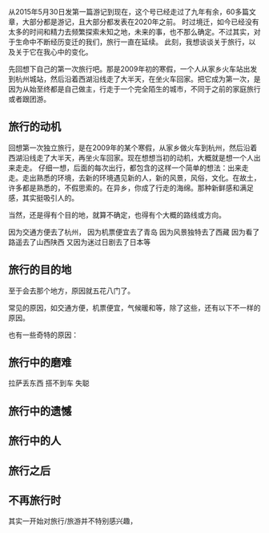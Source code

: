 从2015年5月30日发第一篇游记到现在，这个号已经走过了九年有余，60多篇文章，大部分都是游记，且大部分都发表在2020年之前。
时过境迁，如今已经没有太多的时间和精力去频繁探索未知之地，未来的事，也不那么确定。不过其实，对于生命中不断经历变迁的我们，旅行一直在延续。
此刻，我想谈谈关于旅行，以及关于它在我心中的变化。

先回想下自己的第一次旅行吧。那是2009年初的寒假，一个人从家乡火车站出发到杭州城站，然后沿着西湖沿线走了大半天，在坐火车回家。把它成为第一次，是因为从始至终都是自己做主，行走于一个完全陌生的城市，不同于之前的家庭旅行或者跟团游。

## 旅行的动机
回想第一次独立旅行，是在2009年的某个寒假，从家乡做火车到杭州，然后沿着西湖沿线走了大半天，再坐火车回家。现在想想当初的动机，大概就是想一个人出来走走。
仔细一想，后面的每次出行，都包含的这样一个简单的想法：出来走走。走出熟悉的环境，去新的环境遇见新的人，新的风景，风俗，文化。在故土，许多都是熟悉的，不假思索的。在异乡，你成了行走的海绵。那种新鲜感和满足感，其实挺吸引人的。

当然，还是得有个目的地，就算不确定，也得有个大概的路线或方向。

因为交通方便去了杭州，
因为机票便宜去了青岛
因为风景独特去了西藏
因为看了路遥去了山西陕西
又因为迷过日剧去了日本等



## 旅行的目的地

至于会去那个地方，原因就五花八门了。

常见的原因，如交通方便，机票便宜，气候暖和等，除了这些，还有以下不一样的原因。

也有一些奇特的原因：


## 旅行中的磨难
拉萨丢东西
搭不到车
失聪

## 旅行中的遗憾



## 旅行中的人



## 旅行之后


## 不再旅行时




其实一开始对旅行/旅游并不特别感兴趣，